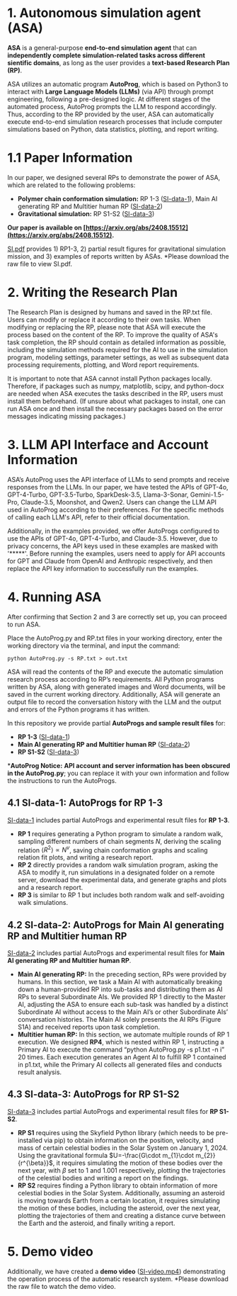 # 1. Autonomous simulation agent (ASA)
**ASA** is a general-purpose **end-to-end simulation agent** that can **independently complete simulation-related tasks across different sientific domains**, as long as the user provides a **text-based Research Plan (RP)**.

ASA utilizes an automatic program **AutoProg**, which is based on Python3 to interact with **Large Language Models (LLMs)** (via API) through prompt engineering, following a pre-designed logic. At different stages of the automated process, AutoProg prompts the LLM to respond accordingly. Thus, according to the RP provided by the user, ASA can automatically execute end-to-end simulation research processes that include computer simulations based on Python, data statistics, plotting, and report writing.

# 1.1 Paper Information
In our paper, we designed several RPs to demonstrate the power of ASA, which are related to the following problems:
- **Polymer chain conformation simulation:** RP 1-3 ([SI-data-1](/SI-data-1)), Main AI generating RP and Multitier human RP ([SI-data-2](/SI-data-2))
- **Gravitational simulation:** RP S1-S2 ([SI-data-3](/SI-data-3))

**Our paper is available on [https://arxiv.org/abs/2408.15512](https://arxiv.org/abs/2408.15512).**

[SI.pdf](SI.pdf) provides 1) RP1-3, 2) partial result figures for gravitational simulation mission, and 3) examples of reports written by ASAs. *Please download the raw file to view SI.pdf.

# 2. Writing the Research Plan
The Research Plan is designed by humans and saved in the RP.txt file. Users can modify or replace it according to their own tasks. When modifying or replacing the RP, please note that ASA will execute the process based on the content of the RP. To improve the quality of ASA's task completion, the RP should contain as detailed information as possible, including the simulation methods required for the AI to use in the simulation program, modeling settings, parameter settings, as well as subsequent data processing requirements, plotting, and Word report requirements.

It is important to note that ASA cannot install Python packages locally. Therefore, if packages such as numpy, matplotlib, scipy, and python-docx are needed when ASA executes the tasks described in the RP, users must install them beforehand. (If unsure about what packages to install, one can run ASA once and then install the necessary packages based on the error messages indicating missing packages.)

# 3. LLM API Interface and Account Information
ASA’s AutoProg uses the API interface of LLMs to send prompts and receive responses from the LLMs. In our paper, we have tested the APIs of GPT-4o, GPT-4-Turbo, GPT-3.5-Turbo, SparkDesk-3.5, Llama-3-Sonar, Gemini-1.5-Pro, Claude-3.5, Moonshot, and Qwen2. Users can change the LLM API used in AutoProg according to their preferences. For the specific methods of calling each LLM's API, refer to their official documentation.

Additionally, in the examples provided, we offer AutoProgs configured to use the APIs of GPT-4o, GPT-4-Turbo, and Claude-3.5. However, due to privacy concerns, the API keys used in these examples are masked with '*****'. Before running the examples, users need to apply for API accounts for GPT and Claude from OpenAI and Anthropic respectively, and then replace the API key information to successfully run the examples.

# 4. Running ASA
After confirming that Section 2 and 3 are correctly set up, you can proceed to run ASA.

Place the AutoProg.py and RP.txt files in your working directory, enter the working directory via the terminal, and input the command:

   `python AutoProg.py -s RP.txt > out.txt`
   
ASA will read the contents of the RP and execute the automatic simulation research process according to RP’s requirements. All Python programs written by ASA, along with generated images and Word documents, will be saved in the current working directory. Additionally, ASA will generate an output file to record the conversation history with the LLM and the output and errors of the Python programs it has written.

In this repository we provide partial **AutoProgs and sample result files** for:
- **RP 1-3** ([SI-data-1](/SI-data-1))
- **Main AI generating RP and Multitier human RP** ([SI-data-2](/SI-data-2))
- **RP S1-S2** ([SI-data-3](/SI-data-3))

***AutoProg Notice:** **API account and server information has been obscured in the AutoProg.py**; you can replace it with your own information and follow the instructions to run the AutoProgs.

## 4.1 SI-data-1: AutoProgs for RP 1-3
[SI-data-1](/SI-data-1) includes partial AutoProgs and experimental result files for **RP 1-3**.
- **RP 1** requires generating a Python program to simulate a random walk, sampling different numbers of chain segments *N*, deriving the scaling relation $\left \langle R^2 \right \rangle \propto N^v$, saving chain conformation graphs and scaling relation fit plots, and writing a research report.
- **RP 2** directly provides a random walk simulation program, asking the ASA to modify it, run simulations in a designated folder on a remote server, download the experimental data, and generate graphs and plots and a research report.
- **RP 3** is similar to RP 1 but includes both random walk and self-avoiding walk simulations.

## 4.2 SI-data-2: AutoProgs for Main AI generating RP and Multitier human RP
[SI-data-2](/SI-data-2) includes partial AutoProgs and experimental result files for **Main AI generating RP and Multitier human RP**.
- **Main AI generating RP:** In the preceding section, RPs were provided by humans. In this section, we task a Main AI with automatically breaking down a human-provided RP into sub-tasks and distributing them as AI RPs to several Subordinate AIs. We provided RP 1 directly to the Master AI, adjusting the ASA to ensure each sub-task was handled by a distinct Subordinate AI without access to the Main AI’s or other Subordinate AIs’ conversation histories. The Main AI solely presents the AI RPs (Figure S1A) and received reports upon task completion.
- **Multitier human RP:** In this section, we automate multiple rounds of RP 1 execution. We designed **RP4**, which is nested within RP 1, instructing a Primary AI to execute the command “python AutoProg.py -s p1.txt -n i” 20 times. Each execution generates an
Agent AI to fulfill RP 1 contained in p1.txt, while the Primary AI collects all generated files and conducts result analysis.

## 4.3 SI-data-3: AutoProgs for RP S1-S2
[SI-data-3](/SI-data-3) includes partial AutoProgs and experimental result files for **RP S1-S2**.
- **RP S1** requires using the Skyfield Python library (which needs to be pre-installed via pip) to obtain information on the position, velocity, and mass of certain celestial bodies in the Solar System on January 1, 2024. Using the gravitational formula $U=-\frac{G\cdot m_{1}\cdot m_{2}}{r^{\beta}}$, it requires simulating the motion of these bodies over the next year, with $\beta$ set to 1 and 1.001 respectively, plotting the trajectories of the celestial bodies and writing a report on the findings.
- **RP S2** requires finding a Python library to obtain information of more celestial bodies in the Solar System. Additionally, assuming an asteroid is moving towards Earth from a certain location, it requires simulating the motion of these bodies, including the asteroid, over the next year, plotting the trajectories of them and creating a distance curve between the Earth and the asteroid, and finally writing a report.

# 5. Demo video
Additionally, we have created a **demo video** ([SI-video.mp4](SI-video.mp4)) demonstrating the operation process of the automatic research system.
*Please download the raw file to watch the demo video.
